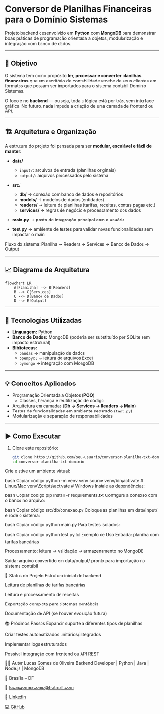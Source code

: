 # Conversor de Planilhas Financeiras para o Domínio Sistemas

Projeto backend desenvolvido em **Python** com **MongoDB** para demonstrar boas práticas de programação orientada a objetos, modularização e integração com banco de dados.

---

## 🚀 Objetivo

O sistema tem como propósito **ler, processar e converter planilhas financeiras** que um escritório de contabilidade recebe de seus clientes em formatos que possam ser importados para o sistema contábil Domínio Sistemas.  

O foco é no **backend** — ou seja, toda a lógica está por trás, sem interface gráfica. No futuro, nada impede a criação de uma camada de frontend ou API.

---

## 🏗️ Arquitetura e Organização

A estrutura do projeto foi pensada para ser **modular, escalável e fácil de manter**:

- **data/**
  - `input/`: arquivos de entrada (planilhas originais)  
  - `output/`: arquivos processados pelo sistema  

- **src/**
  - **db/** → conexão com banco de dados e repositórios  
  - **models/** → modelos de dados (entidades)  
  - **readers/** → leitura de planilhas (tarifas, receitas, contas pagas etc.)  
  - **services/** → regras de negócio e processamento dos dados  

- **main.py** → ponto de integração principal com o usuário  
- **test.py** → ambiente de testes para validar novas funcionalidades sem impactar o main  

Fluxo do sistema:
Planilha → Readers → Services → Banco de Dados → Output

---

## 📈 Diagrama de Arquitetura

```mermaid
flowchart LR
    A[Planilha] --> B[Readers]
    B --> C[Services]
    C --> D[Banco de Dados]
    D --> E[Output]
```

---

## 🔧 Tecnologias Utilizadas

- **Linguagem:** Python  
- **Banco de Dados:** MongoDB (poderia ser substituído por SQLite sem impacto estrutural)  
- **Bibliotecas:**  
  - `pandas` → manipulação de dados  
  - `openpyxl` → leitura de arquivos Excel  
  - `pymongo` → integração com MongoDB  

---

## 💡 Conceitos Aplicados

- Programação Orientada a Objetos (**POO**)  
  - Classes, herança e reutilização de código  
- Arquitetura em camadas (**Db → Services → Readers → Main**)  
- Testes de funcionalidades em ambiente separado (`test.py`)  
- Modularização e separação de responsabilidades  

---

## ▶️ Como Executar

1. Clone este repositório:
   ```bash
   git clone https://github.com/seu-usuario/conversor-planilha-txt-dominio.git
   cd conversor-planilha-txt-dominio
Crie e ative um ambiente virtual:

bash
Copiar código
python -m venv venv
source venv/bin/activate   # Linux/Mac
venv\Scripts\activate      # Windows
Instale as dependências:

bash
Copiar código
pip install -r requirements.txt
Configure a conexão com o banco no arquivo:

bash
Copiar código
src/db/conexao.py
Coloque as planilhas em data/input/ e rode o sistema:

bash
Copiar código
python main.py
Para testes isolados:

bash
Copiar código
python test.py
📊 Exemplo de Uso
Entrada: planilha com tarifas bancárias

Processamento: leitura → validação → armazenamento no MongoDB

Saída: arquivo convertido em data/output/ pronto para importação no sistema contábil

📌 Status do Projeto
 Estrutura inicial do backend

 Leitura de planilhas de tarifas bancárias

 Leitura e processamento de receitas

 Exportação completa para sistemas contábeis

 Documentação de API (se houver evolução futura)

📚 Próximos Passos
Expandir suporte a diferentes tipos de planilhas

Criar testes automatizados unitários/integrados

Implementar logs estruturados

Possível integração com frontend ou API REST

👨‍💻 Autor
Lucas Gomes de Oliveira
Backend Developer | Python | Java | Node.js | MongoDB

📍 Brasília – DF

📧 lucasgomescomp@hotmail.com

💼 [LinkedIn](https://www.linkedin.com/in/euolucasgomes/)

💻 [GitHub](https://github.com/euolucasgomes)